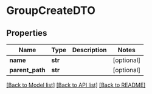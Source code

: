 # GroupCreateDTO

## Properties
Name | Type | Description | Notes
------------ | ------------- | ------------- | -------------
**name** | **str** |  | [optional] 
**parent_path** | **str** |  | [optional] 

[[Back to Model list]](../README.md#documentation-for-models) [[Back to API list]](../README.md#documentation-for-api-endpoints) [[Back to README]](../README.md)


